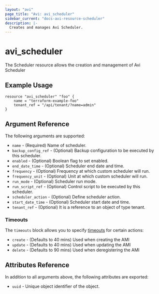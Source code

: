 ```yaml
---
layout: "avi"
page_title: "Avi: avi_scheduler"
sidebar_current: "docs-avi-resource-scheduler"
description: |-
  Creates and manages Avi Scheduler.
---
```


# avi_scheduler

The Scheduler resource allows the creation and management of Avi Scheduler

## Example Usage

```hcl
resource "avi_scheduler" "foo" {
    name = "terraform-example-foo"
    tenant_ref = "/api/tenant/?name=admin"
}
```

## Argument Reference

The following arguments are supported:

* `name` - (Required) Name of scheduler.
* `backup_config_ref` - (Optional) Backup configuration to be executed by this scheduler.
* `enabled` - (Optional) Boolean flag to set enabled.
* `end_date_time` - (Optional) Scheduler end date and time.
* `frequency` - (Optional) Frequency at which custom scheduler will run.
* `frequency_unit` - (Optional) Unit at which custom scheduler will run.
* `run_mode` - (Optional) Scheduler run mode.
* `run_script_ref` - (Optional) Control script to be executed by this scheduler.
* `scheduler_action` - (Optional) Define scheduler action.
* `start_date_time` - (Optional) Scheduler start date and time.
* `tenant_ref` - (Optional) It is a reference to an object of type tenant.


### Timeouts

The `timeouts` block allows you to specify [timeouts](https://www.terraform.io/docs/configuration/resources.html#timeouts) for certain actions:

* `create` - (Defaults to 40 mins) Used when creating the AMI
* `update` - (Defaults to 40 mins) Used when updating the AMI
* `delete` - (Defaults to 90 mins) Used when deregistering the AMI

## Attributes Reference

In addition to all arguments above, the following attributes are exported:

* `uuid` -  Unique object identifier of the object.

